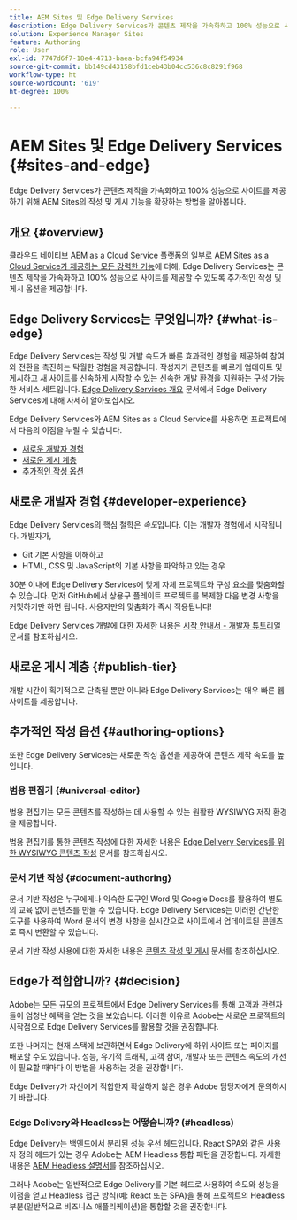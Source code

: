 ```yaml
---
title: AEM Sites 및 Edge Delivery Services
description: Edge Delivery Services가 콘텐츠 제작을 가속화하고 100% 성능으로 사이트를 제공하기 위해 AEM Sites의 작성 및 게시 기능을 확장하는 방법을 알아봅니다.
solution: Experience Manager Sites
feature: Authoring
role: User
exl-id: 7747d6f7-18e4-4713-baea-bcfa94f54934
source-git-commit: bb149cd43158bfd1ceb43b04cc536c8c8291f968
workflow-type: ht
source-wordcount: '619'
ht-degree: 100%

---
```


# AEM Sites 및 Edge Delivery Services {#sites-and-edge}

Edge Delivery Services가 콘텐츠 제작을 가속화하고 100% 성능으로 사이트를 제공하기 위해 AEM Sites의 작성 및 게시 기능을 확장하는 방법을 알아봅니다.

## 개요 {#overview}

클라우드 네이티브 AEM as a Cloud Service 플랫폼의 일부로 [AEM Sites as a Cloud Service가 제공하는 모든 강력한 기능](/help/sites-cloud/sites-cloud-changes.md)에 더해, Edge Delivery Services는 콘텐츠 제작을 가속화하고 100% 성능으로 사이트를 제공할 수 있도록 추가적인 작성 및 게시 옵션을 제공합니다.

## Edge Delivery Services는 무엇입니까? {#what-is-edge}

Edge Delivery Services는 작성 및 개발 속도가 빠른 효과적인 경험을 제공하여 참여와 전환을 촉진하는 탁월한 경험을 제공합니다. 작성자가 콘텐츠를 빠르게 업데이트 및 게시하고 새 사이트를 신속하게 시작할 수 있는 신속한 개발 환경을 지원하는 구성 가능한 서비스 세트입니다. [Edge Delivery Services 개요](/help/edge/overview.md) 문서에서 Edge Delivery Services에 대해 자세히 알아보십시오.

Edge Delivery Services와 AEM Sites as a Cloud Service를 사용하면 프로젝트에서 다음의 이점을 누릴 수 있습니다.

* [새로운 개발자 경험](#developer-experience)
* [새로운 게시 계층](#publish-tier)
* [추가적인 작성 옵션](#authoring-options)

## 새로운 개발자 경험 {#developer-experience}

Edge Delivery Services의 핵심 철학은 *속도*&#x200B;입니다. 이는 개발자 경험에서 시작됩니다. 개발자가,

* Git 기본 사항을 이해하고
* HTML, CSS 및 JavaScript의 기본 사항을 파악하고 있는 경우

30분 이내에 Edge Delivery Services에 맞게 자체 프로젝트와 구성 요소를 맞춤화할 수 있습니다. 먼저 GitHub에서 상용구 플레이트 프로젝트를 복제한 다음 변경 사항을 커밋하기만 하면 됩니다. 사용자만의 맞춤화가 즉시 적용됩니다!

Edge Delivery Services 개발에 대한 자세한 내용은 [시작 안내서 - 개발자 튜토리얼](https://www.aem.live/developer/tutorial) 문서를 참조하십시오.

## 새로운 게시 계층 {#publish-tier}

개발 시간이 획기적으로 단축될 뿐만 아니라 Edge Delivery Services는 매우 빠른 웹 사이트를 제공합니다.

## 추가적인 작성 옵션 {#authoring-options}

또한 Edge Delivery Services는 새로운 작성 옵션을 제공하여 콘텐츠 제작 속도를 높입니다.

### 범용 편집기 {#universal-editor}

범용 편집기는 모든 콘텐츠를 작성하는 데 사용할 수 있는 원활한 WYSIWYG 저작 환경을 제공합니다.

범용 편집기를 통한 콘텐츠 작성에 대한 자세한 내용은 [Edge Delivery Services를 위한 WYSIWYG 콘텐츠 작성](https://www.aem.live/docs/aem-authoring) 문서를 참조하십시오.

### 문서 기반 작성 {#document-authoring}

문서 기반 작성은 누구에게나 익숙한 도구인 Word 및 Google Docs를 활용하여 별도의 교육 없이 콘텐츠를 만들 수 있습니다. Edge Delivery Services는 이러한 간단한 도구를 사용하여 Word 문서의 변경 사항을 실시간으로 사이트에서 업데이트된 콘텐츠로 즉시 변환할 수 있습니다.

문서 기반 작성 사용에 대한 자세한 내용은 [콘텐츠 작성 및 게시](https://www.aem.live/docs/authoring) 문서를 참조하십시오.

## Edge가 적합합니까? {#decision}

Adobe는 모든 규모의 프로젝트에서 Edge Delivery Services를 통해 고객과 관련자들이 엄청난 혜택을 얻는 것을 보았습니다. 이러한 이유로 Adobe는 새로운 프로젝트의 시작점으로 Edge Delivery Services를 활용할 것을 권장합니다.

또한 나머지는 현재 스택에 보관하면서 Edge Delivery에 하위 사이트 또는 페이지를 배포할 수도 있습니다. 성능, 유기적 트래픽, 고객 참여, 개발자 또는 콘텐츠 속도의 개선이 필요할 때마다 이 방법을 사용하는 것을 권장합니다.

Edge Delivery가 자신에게 적합한지 확실하지 않은 경우 Adobe 담당자에게 문의하시기 바랍니다.

### Edge Delivery와 Headless는 어떻습니까? (#headless)

Edge Delivery는 백엔드에서 분리된 성능 우선 헤드입니다. React SPA와 같은 사용자 정의 헤드가 있는 경우 Adobe는 AEM Headless 통합 패턴을 권장합니다. 자세한 내용은 [AEM Headless 설명서](/help/headless/introduction.md)를 참조하십시오.

그러나 Adobe는 일반적으로 Edge Delivery를 기본 헤드로 사용하여 속도와 성능을 이점을 얻고 Headless 접근 방식(예: React 또는 SPA)을 통해 프로젝트의 Headless 부분(일반적으로 비즈니스 애플리케이션)을 통합할 것을 권장합니다.
